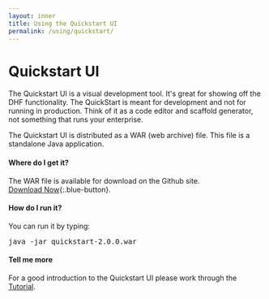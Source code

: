 ```yaml
---
layout: inner
title: Using the Quickstart UI
permalink: /using/quickstart/
---
```


# Quickstart UI

The Quickstart UI is a visual development tool. It's great for showing off the DHF functionality. The QuickStart is meant for development and not for running in production. Think of it as a code editor and scaffold generator, not something that runs your enterprise.

The Quickstart UI is distributed as a WAR (web archive) file. This file is a standalone Java application.

#### Where do I get it?
The WAR file is available for download on the Github site.  
[Download Now](https://github.com/marklogic-community/marklogic-data-hub/releases/download/v2.0.0/quick-start-2.0.0.war){:.blue-button}.

#### How do I run it?
You can run it by typing:

<pre class="cmdline">
java -jar quickstart-2.0.0.war
</pre>

#### Tell me more
For a good introduction to the Quickstart UI please work through the [Tutorial](../tutorial/2x.md).
